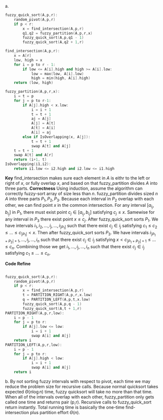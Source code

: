 a.
```C++
fuzzy_quick_sort(A,p,r):
    random_pivot(A,p,r)
    if p < r:
        x = find_intersection(A,p,r)
        q1,q2 = fuzzy_partition(A,p,r,x)
        fuzzy_quick_sort(A,p,q1 - 1)
        fuzzy_quick_sort(A,q2 + 1,r)

find_intersection(A,p,r):
    x = A[r]
    low, high = x
    for i = p to r - 1:
        if low <= A[i].high and high >= A[i].low:
            low = max(low, A[i].low)
            high = min(high, A[i].high)
    return (low, high)

fuzzy_partition(A,p,r,x):
    i = t = p
    for j = p to r-1:
        if A[j].high < x.low:
            i = i + 1
            t = t + 1
            aj = A[j]
            A[j] = A[t]
            A[t] = A[i]
            A[i] = aj
        else if IsOverlapping(x, A[j]):
            t = t + 1
            swap A[t] and A[j]
    t = t + 1
    swap A[t] and A[r]
    return (i+1, t)
IsOverlapping(i1,i2):
    return i1.low <= i2.high and i2.low <= i1.high
```
**Key**
find_intersection makes sure each element in $A$ is eithr to the left or right of $x$, or fully overlap $x$, and based on that fuzzy_partition divides $A$ into three parts.
**Correctness**
Using induction, assume the algorithm can correctly fuzzy-sort array of size less than $n$. fuzzy_partition divides sized $n$ $A$ into three parts $P_1,P_2,P_3$. Because each interval in $P_2$ overlap with each other, we can find point $x$ in the common intersection. For any interval $[a_{i_j},b_{i_j}]$ in $P_1$, there must exist point $c_j\in [a_{i_j},b_{i_j}]$ satisfying $c_j\le x$. Samewise for any interval in $P_3$ there exist point $x \le c_j$. After fuzzy_quick_sort sorts $P_1$. We have intervals $i_1,i_2,...,i_j,...,i_{|P_1|}$ such that there exist $c_j\in i_j$ satisfying $c_1\le c_2\le ... \le c_{|P_1|}<x$. Then after fuzzy_quick_sort sorts $P_3$. We have intervals $i_{|P_1+P_2|+1},...,i_j,...,i_n$ such that there exist $c_j\in i_j$ satisfying $x<c_{|P_1+P_2|+1}\le ... \le c_n$. Combining those we get $i_1,...,i_j,...,i_n$ such that there exist $c_j\in i_j$ satisfying $c_1\le ... \le c_n$. 

**Code Refine**
```C++

fuzzy_quick_sort(A,p,r):
    random_pivot(A,p,r)
    if p < r:
        x = find_intersection(A,p,r)
        t = PARTITION_RIGHT(A,p,r,x.low)
        q = PARTITION_LEFT(A,p,t,x.low)
        fuzzy_quick_sort(A,p,q - 1)
        fuzzy_quick_sort(A,t + 1,r)
PARTITION_RIGHT(A,p,r,low):
    i = p - 1
    for j = p to r:
        if A[j].low <= low:
            i = i + 1
            swap A[i] and A[j]
    return i
PARTITION_LEFT(A,p,r,low):
    i = p - 1
    for j = p to r:
        if A[j].high < low:
            i = i + 1
            swap A[i] and A[j]
    return i
```

b.
By not sorting fuzzy intervals with respect to pivot, each time we may reduce the problem size for recursive calls. Because normal quicksort takes expected $\Theta(n\log{n})$ time, fuzzy quicksort will take no more than that time.
When all of the intervals overlap with each other, fuzzy_partition only gets called one time and returns pair (p,r). Recursive calls to fuzzy_quick_sort return instantly. Total running time is basically the one-time find-intersection plus partition effort $\Theta(n)$.